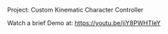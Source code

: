 
Project: Custom Kinematic Character Controller

Watch a brief Demo at: https://youtu.be/jiY8PWHTIeY




